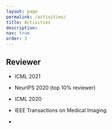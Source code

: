 ```yaml
---
layout: page
permalink: /activities/
title: Activities
description: 
nav: true
order: 3
---
```


## Reviewer

- ICML 2021
- NeurIPS 2020 (top 10% reviewer)
- ICML 2020
- IEEE Transactions on Medical Imaging


-
